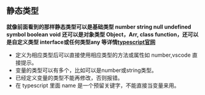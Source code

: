 ## 静态类型
__就像前面看到的那样静态类型可以是基础类型 number string null undefined symbol boolean void 还可以是对象类型 Object，Arr, class function，还可以是自定义类型 interface或任何类型any 等详情[typescript官网](https://www.typescriptlang.org/)__

* 定义为相应类型后可以直接使用相应类型的方法或属性如 number,vscode 直接提示。
* 变量的类型可以有多个，比如可以是number或string类型。
* 已经定义变量的类型不能再修改，否则报错。
* 在 typescript 里面 name 是一个预留关键字，不能直接当变量来用。

